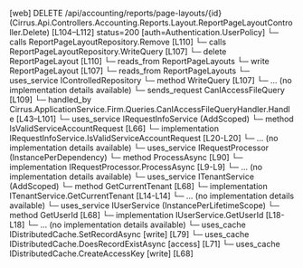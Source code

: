 [web] DELETE /api/accounting/reports/page-layouts/{id}  (Cirrus.Api.Controllers.Accounting.Reports.Layout.ReportPageLayoutController.Delete)  [L104–L112] status=200 [auth=Authentication.UserPolicy]
  └─ calls ReportPageLayoutRepository.Remove [L110]
  └─ calls ReportPageLayoutRepository.WriteQuery [L107]
  └─ delete ReportPageLayout [L110]
    └─ reads_from ReportPageLayouts
  └─ write ReportPageLayout [L107]
    └─ reads_from ReportPageLayouts
  └─ uses_service IControlledRepository<ReportPageLayout>
    └─ method WriteQuery [L107]
      └─ ... (no implementation details available)
  └─ sends_request CanIAccessFileQuery [L109]
    └─ handled_by Cirrus.ApplicationService.Firm.Queries.CanIAccessFileQueryHandler.Handle [L43–L101]
      └─ uses_service IRequestInfoService (AddScoped)
        └─ method IsValidServiceAccountRequest [L66]
          └─ implementation IRequestInfoService.IsValidServiceAccountRequest [L20-L20]
          └─ ... (no implementation details available)
      └─ uses_service IRequestProcessor (InstancePerDependency)
        └─ method ProcessAsync [L90]
          └─ implementation IRequestProcessor.ProcessAsync [L9-L9]
          └─ ... (no implementation details available)
      └─ uses_service ITenantService (AddScoped)
        └─ method GetCurrentTenant [L68]
          └─ implementation ITenantService.GetCurrentTenant [L14-L14]
          └─ ... (no implementation details available)
      └─ uses_service IUserService (InstancePerLifetimeScope)
        └─ method GetUserId [L68]
          └─ implementation IUserService.GetUserId [L18-L18]
          └─ ... (no implementation details available)
      └─ uses_cache IDistributedCache.SetRecordAsync [write] [L79]
      └─ uses_cache IDistributedCache.DoesRecordExistAsync [access] [L71]
      └─ uses_cache IDistributedCache.CreateAccessKey [write] [L68]

